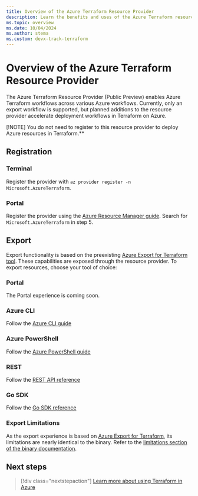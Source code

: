 ```yaml
---
title: Overview of the Azure Terraform Resource Provider
description: Learn the benefits and uses of the Azure Terraform resource provider
ms.topic: overview
ms.date: 10/04/2024
ms.author: stema
ms.custom: devx-track-terraform
---
```


# Overview of the Azure Terraform Resource Provider

The Azure Terraform Resource Provider (Public Preview) enables Azure Terraform workflows across various Azure workflows. Currently, only an export workflow is supported, but planned additions to the resource provider accelerate deployment workflows in Terraform on Azure.

[!NOTE]
You do not need to register to this resource provider to deploy Azure resources in Terraform.**

## Registration
### Terminal
Register the provider with `az provider register -n Microsoft.AzureTerraform`. 

### Portal
Register the provider using the [Azure Resource Manager guide](/azure/azure-resource-manager/management/resource-providers-and-types#azure-portal). Search for `Microsoft.AzureTerraform` in step 5.

## Export
Export functionality is based on the preexisting [Azure Export for Terraform tool](../azure-export-for-terraform/export-terraform-overview.md). These capabilities are exposed through the resource provider. To export resources, choose your tool of choice:

### Portal
The Portal experience is coming soon.

### Azure CLI
Follow the [Azure CLI guide](/cli/azure/terraform)

### Azure PowerShell
Follow the [Azure PowerShell guide](/powershell/module/az.terraform/)

### REST
Follow the [REST API reference](/rest/api/terraform/terraform/)

### Go SDK
Follow the [Go SDK reference](https://pkg.go.dev/github.com/Azure/azure-sdk-for-go/sdk/resourcemanager/terraform/armterraform)

### Export Limitations
As the export experience is based on [Azure Export for Terraform](../azure-export-for-terraform/export-terraform-overview.md), its limitations are nearly identical to the binary. Refer to the [limitations section of the binary documentation](../azure-export-for-terraform/export-terraform-concepts.md).

## Next steps

> [!div class="nextstepaction"] 
> [Learn more about using Terraform in Azure](/azure/terraform)

